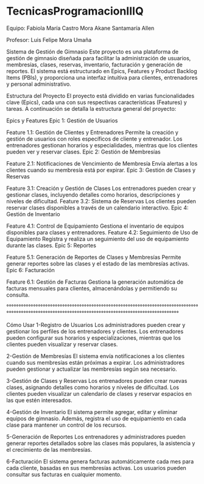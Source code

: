 # TecnicasProgramacionIIIQ
Equipo:
Fabiola María Castro Mora
Akane Santamaría Allen

Profesor: 
Luis Felipe Mora Umaña

Sistema de Gestión de Gimnasio
Este proyecto es una plataforma de gestión de gimnasio diseñada para facilitar la administración de usuarios, membresías, clases, reservas, inventario, facturación y generación de reportes. El sistema está estructurado en Epics, Features y Product Backlog Items (PBIs), y proporciona una interfaz intuitiva para clientes, entrenadores y personal administrativo.


Estructura del Proyecto
El proyecto está dividido en varias funcionalidades clave (Epics), cada una con sus respectivas características (Features) y tareas. A continuación se detalla la estructura general del proyecto:

Epics y Features
Epic 1: Gestión de Usuarios

Feature 1.1: Gestión de Clientes y Entrenadores
Permite la creación y gestión de usuarios con roles específicos de cliente y entrenador.
Los entrenadores gestionan horarios y especialidades, mientras que los clientes pueden ver y reservar clases.
Epic 2: Gestión de Membresías

Feature 2.1: Notificaciones de Vencimiento de Membresía
Envía alertas a los clientes cuando su membresía está por expirar.
Epic 3: Gestión de Clases y Reservas

Feature 3.1: Creación y Gestión de Clases
Los entrenadores pueden crear y gestionar clases, incluyendo detalles como horarios, descripciones y niveles de dificultad.
Feature 3.2: Sistema de Reservas
Los clientes pueden reservar clases disponibles a través de un calendario interactivo.
Epic 4: Gestión de Inventario

Feature 4.1: Control de Equipamiento
Gestiona el inventario de equipos disponibles para clases y entrenadores.
Feature 4.2: Seguimiento de Uso de Equipamiento
Registra y realiza un seguimiento del uso de equipamiento durante las clases.
Epic 5: Reportes

Feature 5.1: Generación de Reportes de Clases y Membresías
Permite generar reportes sobre las clases y el estado de las membresías activas.
Epic 6: Facturación

Feature 6.1: Gestión de Facturas
Gestiona la generación automática de facturas mensuales para clientes, almacenándolas y permitiendo su consulta.

°°°°°°°°°°°°°°°°°°°°°°°°°°°°°°°°°°°°°°°°°°°°°°°°°°°°°°°°°°°°°°°°°°°°°°°°°°°°°°°°°°°°°°°°°°°°°°°°°°°°°°°°°°°°°°°°°°°°°°°°°°°°°°°°°°°°°°°°°°°°°°°°°°°°°°

Cómo Usar
1-Registro de Usuarios
Los administradores pueden crear y gestionar los perfiles de los entrenadores y clientes.
Los entrenadores pueden configurar sus horarios y especializaciones, mientras que los clientes pueden visualizar y reservar clases.

2-Gestión de Membresías
El sistema envía notificaciones a los clientes cuando sus membresías están próximas a expirar.
Los administradores pueden gestionar y actualizar las membresías según sea necesario.

3-Gestión de Clases y Reservas
Los entrenadores pueden crear nuevas clases, asignando detalles como horarios y niveles de dificultad.
Los clientes pueden visualizar un calendario de clases y reservar espacios en las que estén interesados.

4-Gestión de Inventario
El sistema permite agregar, editar y eliminar equipos de gimnasio.
Además, registra el uso de equipamiento en cada clase para mantener un control de los recursos.

5-Generación de Reportes
Los entrenadores y administradores pueden generar reportes detallados sobre las clases más populares, la asistencia y el crecimiento de las membresías.

6-Facturación
El sistema genera facturas automáticamente cada mes para cada cliente, basadas en sus membresías activas.
Los usuarios pueden consultar sus facturas en cualquier momento.


